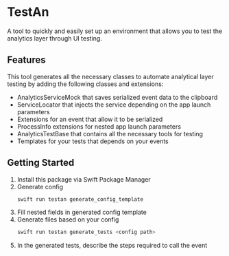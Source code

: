 # TestAn

A tool to quickly and easily set up an environment that allows you to test the analytics layer through UI testing.

## Features

This tool generates all the necessary classes to automate analytical layer testing by adding the following classes and extensions:

* AnalyticsServiceMock that saves serialized event data to the clipboard
* ServiceLocator that injects the service depending on the app launch parameters
* Extensions for an event that allow it to be serialized
* ProcessInfo extensions for nested app launch parameters
* AnalyticsTestBase that contains all the necessary tools for testing
* Templates for your tests that depends on your events

## Getting Started

1. Install this package via Swift Package Manager
2. Generate config 
   ```sh
   swift run testan generate_config_template
   ```
3. Fill nested fields in generated config template
4. Generate files based on your config
   ```sh
   swift run testan generate_tests <config path>
   ```
5. In the generated tests, describe the steps required to call the event


